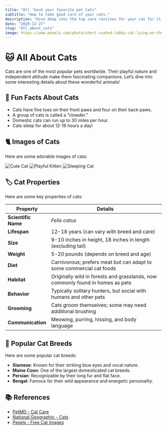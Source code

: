 ```yaml
---
title: "All 'bout your favorite pet Cats"
subtitle: "How to take good care of your cats."
description: "Dive deep into the top care routines for your cat for it matters to them more than it matters to you" 
date: "2020-12-27"
slug: "All_about_cats"
image: https://www.pexels.com/photo/short-coated-tabby-cat-lying-on-the-carpet-53982/
---
```





# 🐱 All About Cats

Cats are one of the most popular pets worldwide. Their playful nature and independent attitude make them fascinating companions. Let’s dive into some interesting details about these wonderful animals!

## 🐾 Fun Facts About Cats

- Cats have five toes on their front paws and four on their back paws.
- A group of cats is called a “clowder.”
- Domestic cats can run up to 30 miles per hour.
- Cats sleep for about 12-16 hours a day!

## 🐈 Images of Cats

Here are some adorable images of cats:

![Cute Cat](https://www.pexels.com/photo/short-coated-tabby-cat-lying-on-the-carpet-53982/)
![Playful Kitten](https://www.pexels.com/photo/close-up-photo-of-brown-tabby-cat-4391390/)
![Sleeping Cat](https://www.pexels.com/photo/cat-lying-on-white-pillow-1247117/)

## 🏷️ Cat Properties

Here are some key properties of cats:

| Property          | Details                                               |
|-------------------|-------------------------------------------------------|
| **Scientific Name**| *Felis catus*                                        |
| **Lifespan**      | 12-18 years (can vary with breed and care)          |
| **Size**          | 9-10 inches in height, 18 inches in length (excluding tail) |
| **Weight**        | 5-20 pounds (depends on breed and age)               |
| **Diet**          | Carnivorous; prefers meat but can adapt to some commercial cat foods |
| **Habitat**       | Originally wild in forests and grasslands, now commonly found in homes as pets |
| **Behavior**      | Typically solitary hunters, but social with humans and other pets |
| **Grooming**      | Cats groom themselves; some may need additional brushing |
| **Communication** | Meowing, purring, hissing, and body language          |

## 🐾 Popular Cat Breeds

Here are some popular cat breeds:

- **Siamese**: Known for their striking blue eyes and vocal nature.
- **Maine Coon**: One of the largest domesticated cat breeds.
- **Persian**: Recognizable by their long fur and flat face.
- **Bengal**: Famous for their wild appearance and energetic personality.

## 📚 References

- [PetMD - Cat Care](https://www.petmd.com/cat)
- [National Geographic - Cats](https://www.nationalgeographic.com/animals/mammals/group/cats/)
- [Pexels - Free Cat Images](https://www.pexels.com/search/cat/)

 